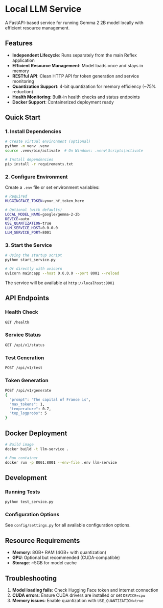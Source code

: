 # Local LLM Service

A FastAPI-based service for running Gemma 2 2B model locally with efficient resource management.

## Features

- **Independent Lifecycle**: Runs separately from the main Reflex application
- **Efficient Resource Management**: Model loads once and stays in memory
- **RESTful API**: Clean HTTP API for token generation and service monitoring
- **Quantization Support**: 4-bit quantization for memory efficiency (~75% reduction)
- **Health Monitoring**: Built-in health checks and status endpoints
- **Docker Support**: Containerized deployment ready

## Quick Start

### 1. Install Dependencies

```bash
# Create virtual environment (optional)
python -m venv .venv
source .venv/bin/activate  # On Windows: .venv\Scripts\activate

# Install dependencies
pip install -r requirements.txt
```

### 2. Configure Environment

Create a `.env` file or set environment variables:

```bash
# Required
HUGGINGFACE_TOKEN=your_hf_token_here

# Optional (with defaults)
LOCAL_MODEL_NAME=google/gemma-2-2b
DEVICE=auto
USE_QUANTIZATION=true
LLM_SERVICE_HOST=0.0.0.0
LLM_SERVICE_PORT=8001
```

### 3. Start the Service

```bash
# Using the startup script
python start_service.py

# Or directly with uvicorn
uvicorn main:app --host 0.0.0.0 --port 8001 --reload
```

The service will be available at `http://localhost:8001`

## API Endpoints

### Health Check
```bash
GET /health
```

### Service Status
```bash
GET /api/v1/status
```

### Test Generation
```bash
POST /api/v1/test
```

### Token Generation
```bash
POST /api/v1/generate
{
  "prompt": "The capital of France is",
  "max_tokens": 1,
  "temperature": 0.7,
  "top_logprobs": 5
}
```

## Docker Deployment

```bash
# Build image
docker build -t llm-service .

# Run container
docker run -p 8001:8001 --env-file .env llm-service
```

## Development

### Running Tests

```bash
python test_service.py
```

### Configuration Options

See `config/settings.py` for all available configuration options.

## Resource Requirements

- **Memory**: 8GB+ RAM (4GB+ with quantization)
- **GPU**: Optional but recommended (CUDA-compatible)
- **Storage**: ~5GB for model cache

## Troubleshooting

1. **Model loading fails**: Check Hugging Face token and internet connection
2. **CUDA errors**: Ensure CUDA drivers are installed or set `DEVICE=cpu`
3. **Memory issues**: Enable quantization with `USE_QUANTIZATION=true`
